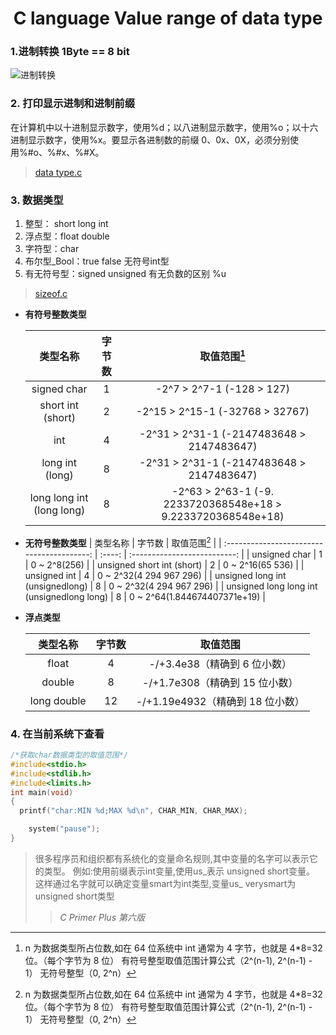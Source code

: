 # <center> C language Value range of data type </center>

### 1.进制转换 1Byte == 8 bit

![进制转换](https://gitee.com/Hello-Chen/Hello-Chen_Pictures/raw/master/res/20200212140102.png)

### 2. 打印显示进制和进制前缀

在计算机中以十进制显示数字，使用%d；以八进制显示数字，使用%o；以十六进制显示数字，使用%x。要显示各进制数的前缀 0、0x、0X，必须分别使用%#o、%#x、%#X。
>[data type.c](https://gitee.com/Hello-Chen/vscode/blob/master/C%20language/1.Value%20range/data%20type.c)

### 3. 数据类型

1. 整型： short long int
2. 浮点型：float double
3. 字符型：char
4. 布尔型\_Bool：true false 无符号int型
5. 有无符号型：signed unsigned 有无负数的区别 %u

> [sizeof.c](https://gitee.com/Hello-Chen/vscode/blob/master/C%20language/1.Value%20range/sizeof.c)

- **有符号整数类型**

  |         类型名称          | 字节数 |                         取值范围[^1]                         |
  | :-----------------------: | :----: | :----------------------------------------------------------: |
  |        signed char        |   1    |                  -2^7 > 2^7-1 (-128 > 127)                   |
  |     short int (short)     |   2    |               -2^15 > 2^15-1 (-32768 > 32767)                |
  |            int            |   4    |          -2^31 > 2^31-1 (-2147483648 > 2147483647)           |
  |      long int (long)      |   8    |          -2^31 > 2^31-1 (-2147483648 > 2147483647)           |
  | long long int (long long) |   8    | -2^63 > 2^63-1 (-9. 2233720368548e+18 > 9.2233720368548e+18) |

[^1]: n 为数据类型所占位数,如在 64 位系统中 int 通常为 4 字节，也就是 4\*8=32 位。（每个字节为 8 位）
有符号整型取值范围计算公式（2^(n-1), 2^(n-1) - 1）
无符号整型（0, 2^n）

- **无符号整数类型**
  | 类型名称 | 字节数 | 取值范围[^1] |
  | :----------------------------------------: | :----: | :--------------------------: |
  | unsigned char | 1 | 0 ~ 2^8(256) |
  | unsigned short int (short) | 2 | 0 ~ 2^16(65 536) |
  | unsigned int | 4 | 0 ~ 2^32(4 294 967 296) |
  | unsigned long int (unsignedlong) | 8 | 0 ~ 2^32(4 294 967 296) |
  | unsigned long long int (unsignedlong long) | 8 | 0 ~ 2^64(1.844674407371e+19) |

- **浮点类型**

  |  类型名称   | 字节数 |             取值范围             |
  | :---------: | :----: | :------------------------------: |
  |    float    |   4    |   -/+3.4e38（精确到 6 位小数）   |
  |   double    |   8    |  -/+1.7e308（精确到 15 位小数）  |
  | long double |   12   | -/+1.19e4932（精确到 18 位小数） |

### 4. 在当前系统下查看

```c
/*获取char数据类型的取值范围*/
#include<stdio.h>
#include<stdlib.h>
#include<limits.h>
int main(void)
{
  printf("char:MIN %d;MAX %d\n", CHAR_MIN, CHAR_MAX);

    system("pause");
}
```

> 很多程序员和组织都有系统化的变量命名规则,其中变量的名字可以表示它的类型。
    例如:使用前缀表示int变量,使用us_表示 unsigned short变量。
    这样通过名字就可以确定变量smart为int类型,变量us_ verysmart为 unsigned short类型
> > _C Primer Plus 第六版_
